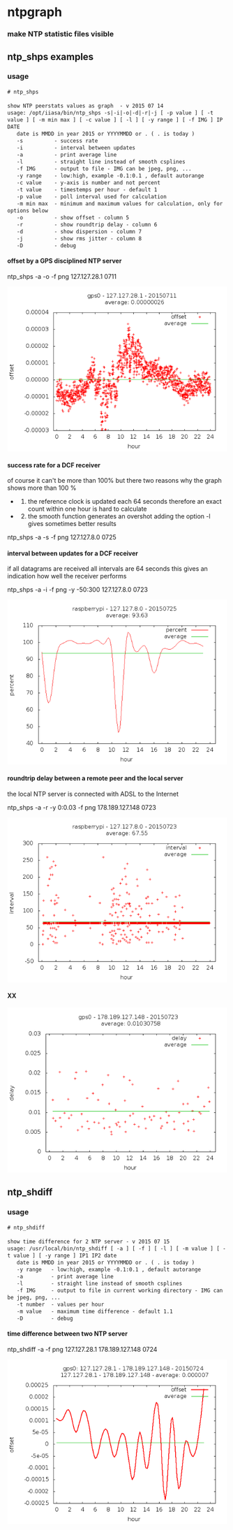 # ntpgraph

### make NTP statistic files visible 

## ntp_shps examples 

### usage 

    # ntp_shps
     
    show NTP peerstats values as graph  - v 2015 07 14
    usage: /opt/iiasa/bin/ntp_shps -s|-i|-o|-d|-r|-j [ -p value ] [ -t value ] [ -m min max ] [ -c value ] [ -l ] [ -y range ] [ -f IMG ] IP DATE
       date is MMDD in year 2015 or YYYYMMDD or . ( . is today )
       -s          - success rate
       -i          - interval between updates
       -a          - print average line
       -l          - straight line instead of smooth csplines
       -f IMG      - output to file - IMG can be jpeg, png, ...
       -y range    - low:high, example -0.1:0.1 , default autorange
       -c value    - y-axis is number and not percent
       -t value    - timestemps per hour - default 1
       -p value    - poll interval used for calculation
       -m min max  - minimum and maximum values for calculation, only for options below
       -o          - show offset - column 5
       -r          - show roundtrip delay - column 6
       -d          - show dispersion - column 7
       -j          - show rms jitter - column 8
       -D          - debug

#### offset by a GPS disciplined NTP server 

ntp_shps -a -o -f png 127.127.28.1 0711

![](img/plot_7026.png)

#### success rate for a DCF receiver 

of course it can't be more than 100% 
but there two reasons why the graph shows more than 100 % 
* 1) the reference clock is updated each 64 seconds 
therefore an exact count within one hour is hard to calculate
* 2) the smooth function generates an overshot 
adding the option -l gives sometimes better results 

ntp_shps -a -s -f png 127.127.8.0 0725

#### interval between updates for a DCF receiver 

if all datagrams are received all intervals are 64 seconds 
this gives an indication how well the receiver performs 

ntp_shps -a -i -f png -y -50:300 127.127.8.0 0723

![](img/plot_22516.png)

#### roundtrip delay between a remote peer and the local server 

the local NTP server is connected with ADSL to the Internet 

ntp_shps -a -r -y 0:0.03 -f png 178.189.127.148 0723 

![](img/plot_22693.png)

#### XX

![](img/plot_7266.png)

## ntp_shdiff 

### usage 

    # ntp_shdiff
     
    show time difference for 2 NTP server - v 2015 07 15
    usage: /usr/local/bin/ntp_shdiff [ -a ] [ -f ] [ -l ] [ -m value ] [ -t value ] [ -y range ] IP1 IP2 date
       date is MMDD in year 2015 or YYYYMMDD or . ( . is today )
       -y range   - low:high, example -0.1:0.1 , default autorange
       -a         - print average line
       -l         - straight line instead of smooth csplines
       -f IMG     - output to file in current working directory - IMG can be jpeg, png, ...
       -t number  - values per hour
       -m value   - maximum time difference - default 1.1
       -D         - debug

#### time difference between two NTP server 

ntp_shdiff -a -f png 127.127.28.1 178.189.127.148 0724

![](img/plot_7381.png)



